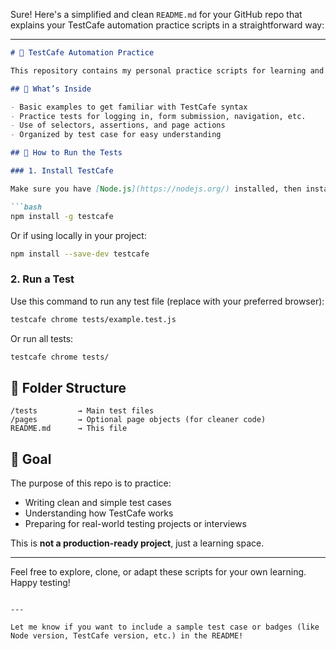 Sure! Here's a simplified and clean `README.md` for your GitHub repo that explains your TestCafe automation practice scripts in a straightforward way:

---

````markdown
# 🧪 TestCafe Automation Practice

This repository contains my personal practice scripts for learning and improving my skills in **TestCafe**, a Node.js tool for automated end-to-end testing of web applications.

## 📌 What’s Inside

- Basic examples to get familiar with TestCafe syntax
- Practice tests for logging in, form submission, navigation, etc.
- Use of selectors, assertions, and page actions
- Organized by test case for easy understanding

## 🚀 How to Run the Tests

### 1. Install TestCafe

Make sure you have [Node.js](https://nodejs.org/) installed, then install TestCafe:

```bash
npm install -g testcafe
````

Or if using locally in your project:

```bash
npm install --save-dev testcafe
```

### 2. Run a Test

Use this command to run any test file (replace with your preferred browser):

```bash
testcafe chrome tests/example.test.js
```

Or run all tests:

```bash
testcafe chrome tests/
```

## 📂 Folder Structure

```
/tests         → Main test files
/pages         → Optional page objects (for cleaner code)
README.md      → This file
```

## 🎯 Goal

The purpose of this repo is to practice:

* Writing clean and simple test cases
* Understanding how TestCafe works
* Preparing for real-world testing projects or interviews

This is **not a production-ready project**, just a learning space.

---

Feel free to explore, clone, or adapt these scripts for your own learning. Happy testing!

```

---

Let me know if you want to include a sample test case or badges (like Node version, TestCafe version, etc.) in the README!
```
